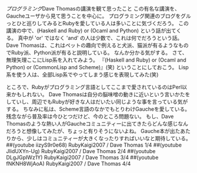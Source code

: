 *プログラミング*Dave Thomasの講演を観て思ったこと
この有名な講演を、Gaucheユーザから見て思うことを中心に。
プログラミング関連のブログをグルっとひと巡りしてみるとRubyを愛している人は多いことに気づくだろう。
この講演の中で、(Haskell and Ruby) or (Ocaml and Python) という話が出てくる。
真中が 'or' ではなく 'and' の人は少数で、これは何でだろうという話。
Dave Thomasは、これはペットの趣向で例えると犬派、猫派が有るようなものでRuby派、Python派が有ると説明している。
なんか分かる気がする。
さて、無理矢理ここにLisp系を入れてみよう。
『(Haskell and Ruby) or (Ocaml and Python) or (CommonLisp and Scheme)』(笑) ということにしておこう。
Lisp系を使う人は、全部Lisp系でやってしまう感じを表現してみた(笑)

ところで、Rubyがプログラミング言語としてここまで愛されているのはPerl以来かもしれない。
Dave Thomasは自分の脳味噌の動きに近いという言いかたをしていし、周辺でもRubyが好きな人はだいたい同じような事を言っている気がする。
ちなみに私は、Scheme言語のなかでもとりわけGaucheを愛している。
残念ながら普及率は今ひとつだけど、今のところ問題ない。
もし、Dave Thomasのような熱い人がGaucheコミュニティーに出てきたらどんな感じなんだろうと想像してみたが、ちょっと有りそうにないよね。
Gauche本が出たあたりから、少しはコミュニティーが大きくなったりすればいいなと期待している。
##(youtube iizyS9r0e68) RubyKaigi2007 / Dave Thomas 1/4
##(youtube JIidUXYn-Ug) RubyKaigi2007 / Dave Thomas 2/4
##(youtube DLgJGpIWz1Y) RubyKaigi2007 / Dave Thomas 3/4
##(youtube fNKNH8WjAoA) RubyKaigi2007 / Dave Thomas 4/4

